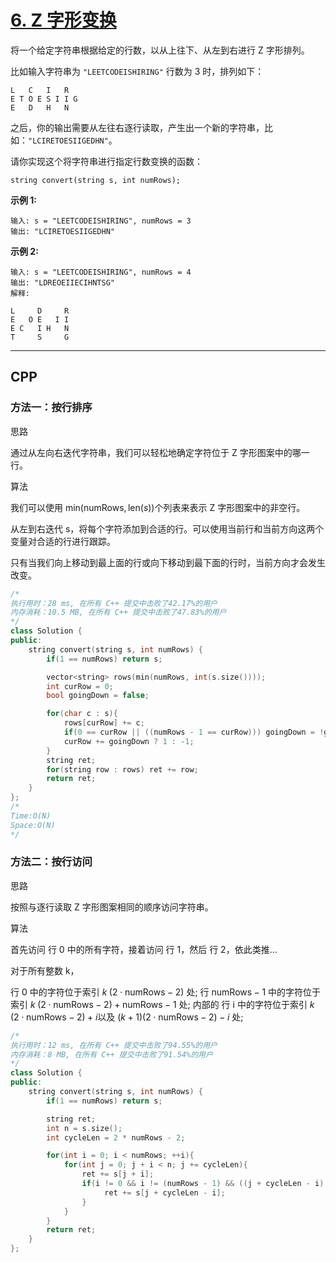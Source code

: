 # [6. Z 字形变换](https://leetcode-cn.com/problems/zigzag-conversion/)

将一个给定字符串根据给定的行数，以从上往下、从左到右进行 Z 字形排列。

比如输入字符串为 `"LEETCODEISHIRING"` 行数为 3 时，排列如下：

```
L   C   I   R
E T O E S I I G
E   D   H   N
```

之后，你的输出需要从左往右逐行读取，产生出一个新的字符串，比如：`"LCIRETOESIIGEDHN"`。

请你实现这个将字符串进行指定行数变换的函数：

```
string convert(string s, int numRows);
```

**示例 1:**

```
输入: s = "LEETCODEISHIRING", numRows = 3
输出: "LCIRETOESIIGEDHN"
```

**示例 2:**

```
输入: s = "LEETCODEISHIRING", numRows = 4
输出: "LDREOEIIECIHNTSG"
解释:

L     D     R
E   O E   I I
E C   I H   N
T     S     G
```

***

## CPP

### 方法一：按行排序

思路

通过从左向右迭代字符串，我们可以轻松地确定字符位于 Z 字形图案中的哪一行。

算法

我们可以使用 $\text{min}( \text{numRows}, \text{len}(s))$个列表来表示 Z 字形图案中的非空行。

从左到右迭代 s，将每个字符添加到合适的行。可以使用当前行和当前方向这两个变量对合适的行进行跟踪。

只有当我们向上移动到最上面的行或向下移动到最下面的行时，当前方向才会发生改变。

```cpp
/*
执行用时：28 ms, 在所有 C++ 提交中击败了42.17%的用户
内存消耗：10.5 MB, 在所有 C++ 提交中击败了47.83%的用户
*/
class Solution {
public:
    string convert(string s, int numRows) {
        if(1 == numRows) return s;

        vector<string> rows(min(numRows, int(s.size())));
        int curRow = 0;
        bool goingDown = false;

        for(char c : s){
            rows[curRow] += c;
            if(0 == curRow || ((numRows - 1 == curRow))) goingDown = !goingDown;
            curRow += goingDown ? 1 : -1;
        }
        string ret;
        for(string row : rows) ret += row;
        return ret;
    }
};
/*
Time:O(N)
Space:O(N)
*/
```



### 方法二：按行访问

思路

按照与逐行读取 Z 字形图案相同的顺序访问字符串。

算法

首先访问 行 0 中的所有字符，接着访问 行 1，然后 行 2，依此类推...

对于所有整数 k，

行 0 中的字符位于索引 $k \; (2 \cdot \text{numRows} - 2)$ 处;
行 $\text{numRows}-1$ 中的字符位于索引 $k \; (2 \cdot \text{numRows} - 2) + \text{numRows} - 1$ 处;
内部的 行 i 中的字符位于索引 $k \; (2 \cdot \text{numRows}-2)+i$以及 $(k+1)(2 \cdot \text{numRows}-2)- i$ 处;

```cpp
/*
执行用时：12 ms, 在所有 C++ 提交中击败了94.55%的用户
内存消耗：8 MB, 在所有 C++ 提交中击败了91.54%的用户
*/
class Solution {
public:
    string convert(string s, int numRows) {
        if(1 == numRows) return s;

        string ret;
        int n = s.size();
        int cycleLen = 2 * numRows - 2;

        for(int i = 0; i < numRows; ++i){
            for(int j = 0; j + i < n; j += cycleLen){
                ret += s[j + i];
                if(i != 0 && i != (numRows - 1) && ((j + cycleLen - i) < n)){
					 ret += s[j + cycleLen - i];
                }
            }
        }
        return ret;
    }
};
```

